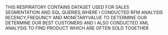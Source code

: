 THIS RESPIRATORY CONTAINS DATASET USED FOR SALES SEGMENTATION AND SQL QUERIES,WHERE I CONDUCTED RFM
ANALYSIS RECENCY,FREQUNCY AND MONETARYVALUE TO DETERMINE OUR DETERMINE OUR BEST CUSTOMERS AND I ALSO 
CONDUCTED XML ANALYSIS TO FIND PRODUCT WHICH ARE OFTEN SOLD TOGETHER 
